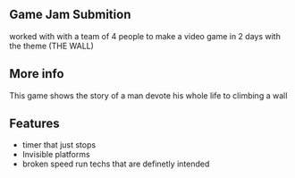 ## Game Jam Submition 
worked with with a team of 4 people to make a video game in 2 days with the theme (THE WALL)

## More info
This game shows the story of a man devote his whole life to climbing a wall

## Features
- timer that just stops 
- Invisible platforms
- broken speed run techs that are definetly intended

